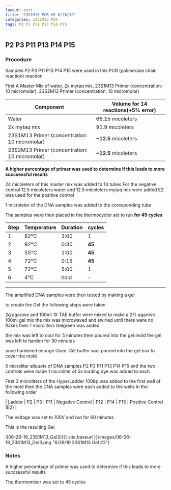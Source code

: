 ```yaml
---
layout: post
title: "23S1M13 PCR #9 6/26/19"
categories: 23S1M13 PCR
tags: P2 P3 P11 P13 P14 P15 
---
```


## P2 P3 P11 P13 P14 P15

### Procedure

Samples P2 P3 P11 P13 P14 P15 were used in this PCR (polimerase chain reaction) reaction 

First A Master Mix of water, 2x mytaq mix, 23S1M13 Primer (concentration: 10 micromolar), 23S2M13 Primer (concentration: 10 micromolar)


|Component| Volume for 14 reactions(+5% error)|
|---------|---------------------------|
|Water| 66.15 micoleters|
|2x mytaq mix| 91.9 micoleters|
|23S1M13 Primer (concentration: 10 micromolar)| **~12.5** micoleters|
|23S2M13 Primer (concentration: 10 micromolar)| **~12.5** micoleters|

**A higher percentage of primer was used to determine if this leads to more succsessful results**

24 micoleters of this master mix was added to 14 tubes 
For the negative control 12.5 micoleters water and 12.5 micoleters mytaq mix were added
E2 was used for the positive control

1 microleter of the DNA samples was added to the coresponding tube

The samples were then placed in the thermocycler set to run **for 45 cycles**

|Step|Temperature|Duration|cycles|
|----|-------|--------|-------|
|1|92°C|3:00|1|
|2|92°C|0:30|**45**|
|3|55°C|1:00|**45**|
|4|72°C|0:15|**45**|
|5|72°C|5:00|1|
|6|4°C|hold|-|

___________

The amplified DNA samples were then tested by making a gel

to create the Gel the following steps were taken 

2g agarose and 100ml 1X TAE buffer were mixed to make a 2% agarose 100ml gel mix 
the mix was microwaved and swirled until there were no flakes 
then 1 microliters Gelgreen was added

the mix was left to cool for 5 minutes then poured into the gel mold
the gel was left to harden for 30 minutes 

once hardened enough Used TAE buffer was poured into the gel box to cover the mold

5 microliter aliquots of DNA samples  P2 P3 P11 P13 P14 P15 and the two controls were made 
1 microliter of 5x loading dye was added to each

First 3 microliters of the HyperLadder 100bp was added to the first well of the mold 
then the DNA samples were each added to the wells in the following order 

| Ladder | P2 | P3 | P11 | Negative Control | P12 | P14 | P15 | Positive Control (E2) |

The voltage was set to 100V and run for 60 minutes


This is the resulting Gel

![06-26-19_23S1M13_Gel3]({{ site.baseurl }}/images/06-26-19_23S1M13_Gel3.png "6/26/19 23S1M13 Gel #3")

### Notes

A higher percentage of primer was used to determine if this leads to more succsessful results

The thermomixer was set to 45 cycles 